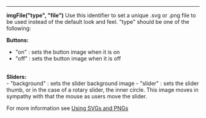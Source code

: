 <a name="imgFile"><h3 style="padding-top: 40px; margin-top: 40px;"></h3></a>
_____________________________
**imgFile("type", "file")** Use this identifier to set a unique .svg or .png file to be used instead of the default look and feel. "type" should be one of the following:

<b>Buttons:</b><br>
- "on" : sets the button image when it is on
- "off" : sets the button image when it is off
<br>
<b>Sliders:</b><br>
- "background" : sets the slider background image
- "slider" : sets the slider thumb, or in the case of a rotary slider, the inner circle. This image moves in sympathy with that the mouse as users move the slider.

For more information see [Using SVGs and PNGs](./using_imgs.md)